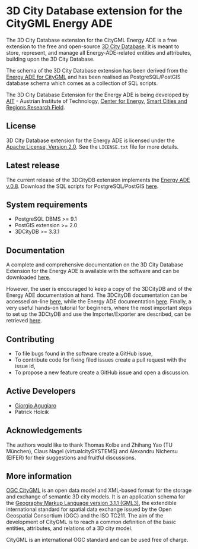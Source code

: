 3D City Database extension for the CityGML Energy ADE
================

The 3D City Database extension for the CityGML Energy ADE is a free extension to the free and open-source [3D City Database](http://www.3dcitydb.org). It is meant to store, represent, and manage all Energy-ADE-related entities and attributes, building upon the 3D City Database.

The schema of the 3D City Database extension has been derived from the [Energy ADE for CityGML](http://en.wiki.energy.sig3d.org/index.php/Main_Page) and has been realised as PostgreSQL/PostGIS database schema which comes as a collection of SQL scripts.

The 3D City Database Extension for the Energy ADE is being developed by [AIT](https://www.ait.ac.at/en/) - Austrian Institute of Technology, [Center for Energy](https://www.ait.ac.at/en/about-the-ait/center/center-for-energy), [Smart Cities and Regions Research Field](https://www.ait.ac.at/en/research-fields/smart-cities-and-regions).

License
-------
3D City Database extension for the Energy ADE is licensed under the [Apache License, Version 2.0](http://www.apache.org/licenses/LICENSE-2.0). See the `LICENSE.txt` file for more details.

Latest release
--------------
The current release of the 3DCityDB extension implements the [Energy ADE v.0.8](https://github.com/cstb/citygml-energy/tree/v0.8). 
Download the SQL scripts for PostgreSQL/PostGIS [here](https://github.com/gioagu/3dcitydb_ade/tree/master/02_energy_ade/postgresql).

System requirements
-------------------
* PostgreSQL DBMS >= 9.1 
* PostGIS extension >= 2.0
* 3DCityDB >= 3.3.1

Documentation
-------------
A complete and comprehensive documentation on the 3D City Database Extension for the Energy ADE is available with the software and can be downloaded [here](https://github.com/gioagu/3dcitydb_ade/tree/master/02_energy_ade/manual).

However, the user is encouraged to keep a copy of the 3DCityDB and of the Energy ADE documentation at hand. The 3DCityDB documentation can be accessed on-line [here](https://github.com/3dcitydb/3dcitydb/tree/master/Documentation), while the Energy ADE documentation [here](https://github.com/cstb/citygml-energy/tree/v0.8/doc/guidelines).
Finally, a very useful hands-on tutorial for beginners, where the most important steps to set up the 3DCtyDB and use the Importer/Exporter are described, can be retrieved [here](https://github.com/3dcitydb/tutorials).

Contributing
------------
* To file bugs found in the software create a GitHub issue,
* To contribute code for fixing filed issues create a pull request with the issue id,
* To propose a new feature create a GitHub issue and open a discussion.

Active Developers
--------------------
* [Giorgio Agugiaro](mailto:giorgio.agugiaro@ait.ac.at)
* Patrick Holcik

Acknowledgements  
-----------------------------------
The authors would like to thank Thomas Kolbe and Zhihang Yao (TU München), Claus Nagel (virtualcitySYSTEMS) and Alexandru Nichersu (EIFER) for their suggestions and fruitful discussions.

More information
----------------
[OGC CityGML](http://www.opengeospatial.org/standards/citygml) is an open data model and XML-based format for the storage and exchange of semantic 3D city models. It is an application schema for the [Geography Markup Language version 3.1.1 (GML3)](http://www.opengeospatial.org/standards/gml), the extendible international standard for spatial data exchange issued by the Open Geospatial Consortium (OGC) and the ISO TC211. The aim of the development of CityGML is to reach a common definition of the basic entities, attributes, and relations of a 3D city model.

CityGML is an international OGC standard and can be used free of charge.
